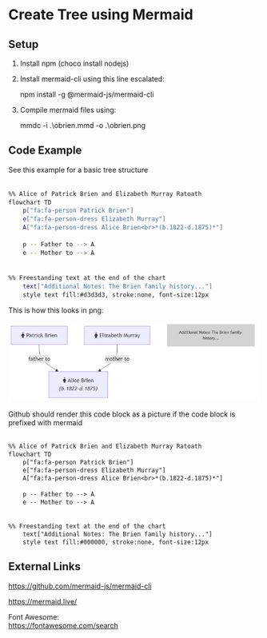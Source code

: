# Create Tree using Mermaid

## Setup

1. Install npm (choco install nodejs)

2. Install mermaid-cli using this line escalated:
 

    npm install -g @mermaid-js/mermaid-cli

3. Compile mermaid files using:


    mmdc -i .\obrien.mmd -o .\obrien.png


## Code Example

See this example for a basic tree structure


```bash

%% Alice of Patrick Brien and Elizabeth Murray Ratoath
flowchart TD
    p["fa:fa-person Patrick Brien"]
    e["fa:fa-person-dress Elizabeth Murray"]
    A["fa:fa-person-dress Alice Brien<br>*(b.1822-d.1875)*"]

    p -- Father to --> A
    e -- Mother to --> A


%% Freestanding text at the end of the chart
    text["Additional Notes: The Brien family history..."]
    style text fill:#d3d3d3, stroke:none, font-size:12px

``` 

This is how this looks in png:

![O'Brien Family Tree](obrien.png)


Github should render this code block as a picture if the code block is prefixed with mermaid <br>

```mermaid

%% Alice of Patrick Brien and Elizabeth Murray Ratoath
flowchart TD
    p["fa:fa-person Patrick Brien"]
    e["fa:fa-person-dress Elizabeth Murray"]
    A["fa:fa-person-dress Alice Brien<br>*(b.1822-d.1875)*"]

    p -- Father to --> A
    e -- Mother to --> A


%% Freestanding text at the end of the chart
    text["Additional Notes: The Brien family history..."]
    style text fill:#000000, stroke:none, font-size:12px

``` 






## External Links

https://github.com/mermaid-js/mermaid-cli


https://mermaid.live/

Font Awesome:<br>
https://fontawesome.com/search

